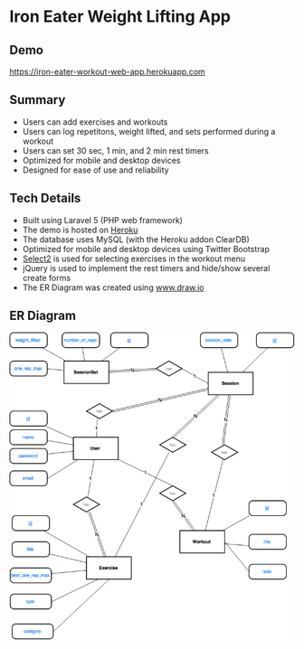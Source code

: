 # Iron Eater Weight Lifting App

## Demo
https://iron-eater-workout-web-app.herokuapp.com

## Summary 
* Users can add exercises and workouts
* Users can log repetitons, weight lifted, and sets performed during a workout
* Users can set 30 sec, 1 min, and 2 min rest timers
* Optimized for mobile and desktop devices
* Designed for ease of use and reliability

## Tech Details
* Built using Laravel 5 (PHP web framework)
* The demo is hosted on [Heroku](dashboard.heroku.com)
* The database uses MySQL (with the Heroku addon ClearDB)
* Optimized for mobile and desktop devices using Twitter Bootstrap 
* [Select2](https://select2.github.io) is used for selecting exercises in the workout menu 
* jQuery is used to implement the rest timers and hide/show several create forms
* The ER Diagram was created using www.draw.io

## ER Diagram
![ER Diagram](IronEaterDiagram.png?raw=true "ER Diagram")

